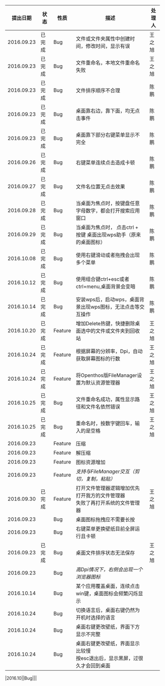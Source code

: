 |提出日期|状态|性质|描述|处理人|
|----|----|----|----|----|
|2016.09.23|已完成|Bug|文件或文件夹属性中创建时间，修改时间，显示有误|王之旭|
|2016.09.23|已完成|Bug|文件重命名，本地文件重命名失败|王之旭|
|2016.09.23|已完成|Bug|文件排序顺序不合理|陈鹏|
|2016.09.23|已完成|Bug|桌面靠右边，靠下面，均无点击事件|陈鹏|
|2016.09.23|已完成|Bug|桌面靠下部分右键菜单显示不完全|陈鹏|
|2016.09.26|已完成|Bug|右键菜单连续点击造成卡顿|陈鹏|
|2016.09.27|已完成|Bug|文件名位置无点击效果|陈鹏|
|2016.09.28|已完成|Bug|当桌面为焦点时，按键盘任意字母数字，都会打开搜索应用窗口|陈鹏|
|2016.09.29|已完成|Bug|当桌面为焦点时， 点击ctrl + 按键 桌面出现wps助手（原来的桌面图标）|陈鹏|
|2016.10.08|已完成|Bug|使用右键滑动或者拖拽会出现多个菜单|陈鹏|
|2016.10.12|已完成|Bug|使用组合键ctrl+esc或者ctrl+menu,桌面背景会变暗|陈鹏|
|2016.10.14|已完成|Bug|安装wps后，启动wps，桌面背景出现wps图标，无法点击等交互操作|陈鹏|
|2016.10.20|已完成|Feature|增加Delete热键，快捷删除桌面选中的文件或文件夹到回收站|王之旭|
|2016.10.24|已完成|Feature|根据屏幕的分辨率，Dpi，自动获取屏幕图标的行数|王之旭|
|2016.10.24|已完成|Feature|将Openthos版FileManager设置为默认资源管理器|王之旭|
|2016.10.25|已完成|Bug|文件重命名成功，属性显示路径和文件名依然错误|王之旭|
|2016.10.25|已完成|Bug|重命名时，按数字键回车，输入的是空格|王之旭|
|2016.09.23||Feature|压缩||
|2016.09.23||Feature|解压缩||
|2016.09.23||Feature|图标资源增加||
|2016.09.23||Feature|*支持与FileManager交互（剪切，复制，粘贴）*||
|2016.09.30|已完成|Feature|打开文件管理器逻辑增加优先打开我方的文件管理器<br />失败了再打开系统的文件管理器|王之旭|
|2016.09.23||Bug|桌面图标拖拽应不需要长按||
|2016.09.23||Bug|右键菜单更换壁纸目前全屏运行且卡顿||
|2016.09.23|已完成|Bug|桌面文件排序状态无法保存|王之旭|
|2016.09.23||Bug|*高Dpi情况下，右侧会出现一个浏览器图标*||
|2016.10.14||Bug|某个应用覆盖桌面，连续点击win键，桌面图标会频繁闪烁显示||
|2016.10.24||Bug|切换语言后，桌面右键仍然为开机时选择的语言||
|2016.10.24||Bug|桌面右键更改壁纸，界面下方显示不完整||
|2016.10.24||Bug|桌面右键更改壁纸，界面显示比较慢<br />按esc退出后，显示黑屏，过很久才会回到桌面||

|2016.10||Bug|||



